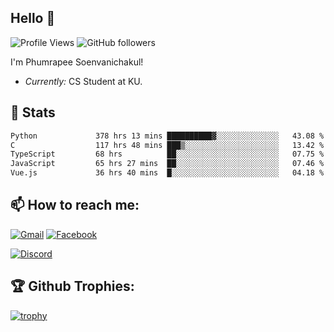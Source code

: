 
<h2>Hello 👋</h2> 

![Profile Views](https://komarev.com/ghpvc/?username=Homiez09&label=Profile%20views&color=0e75b6&style=flat)
![GitHub followers](https://img.shields.io/github/followers/HomieZ09.svg?style=social&label=Follow)


I'm Phumrapee Soenvanichakul!

- <i>Currently:</i> CS Student at KU.

<h2>👀 Stats</h2>

<!--START_SECTION:waka-->

```txt
Python             378 hrs 13 mins ██████████▓░░░░░░░░░░░░░░   43.08 %
C                  117 hrs 48 mins ███▒░░░░░░░░░░░░░░░░░░░░░   13.42 %
TypeScript         68 hrs          ██░░░░░░░░░░░░░░░░░░░░░░░   07.75 %
JavaScript         65 hrs 27 mins  ██░░░░░░░░░░░░░░░░░░░░░░░   07.46 %
Vue.js             36 hrs 40 mins  █░░░░░░░░░░░░░░░░░░░░░░░░   04.18 %
```

<!--END_SECTION:waka-->

<h2>📫 How to reach me:</h2>

<a href="mailto:phumrapeesoen1@gmail.com">![Gmail](https://img.shields.io/badge/Gmail-D14836?style=for-the-badge&logo=gmail&logoColor=white)</a> 
<a href="https://web.facebook.com/phumrapee.soenvanichakul.3/">![Facebook](https://img.shields.io/badge/Facebook-4267B2?style=for-the-badge&logo=facebook&logoColor=white)</a>

<a href="https://discord.gg/EWnAEUtFVm">![Discord](https://discord.c99.nl/widget/theme-1/297740667784921089.png)</a> 

<h2>🏆 Github Trophies:</h2>

[![trophy](https://github-profile-trophy.vercel.app/?username=Homiez09&theme=discord&row=1)](https://github.com/ryo-ma/github-profile-trophy)

